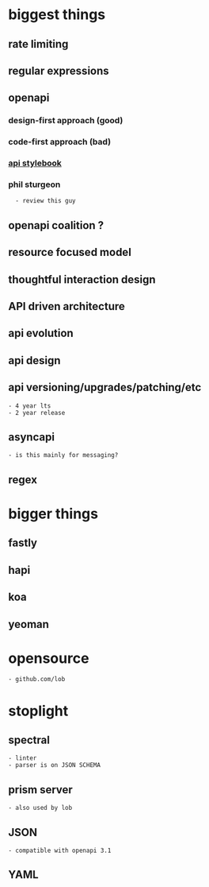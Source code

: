 
# biggest things

## rate limiting

## regular expressions


## openapi
### design-first approach (good)
### code-first approach (bad)
### [api stylebook](http://apistylebook.com/design/guidelines/)

### phil sturgeon
      - review this guy
## openapi coalition ?

## resource focused model

## thoughtful interaction design 

## API driven architecture
## api evolution
## api design
## api versioning/upgrades/patching/etc
    - 4 year lts 
    - 2 year release
## asyncapi
    - is this mainly for messaging?

## regex


# bigger things
## fastly
## hapi
## koa
## yeoman 


# opensource 
    - github.com/lob

# stoplight
## spectral
    - linter
    - parser is on JSON SCHEMA
## prism server
    - also used by lob
## JSON
    - compatible with openapi 3.1
## YAML

